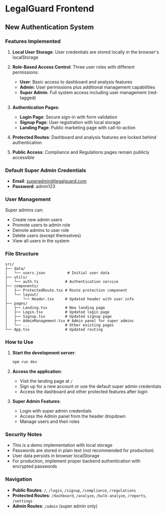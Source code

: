 # LegalGuard Frontend

## New Authentication System

### Features Implemented

1. **Local User Storage**: User credentials are stored locally in the browser's localStorage
2. **Role-Based Access Control**: Three user roles with different permissions:
   - **User**: Basic access to dashboard and analysis features
   - **Admin**: User permissions plus additional management capabilities
   - **Super Admin**: Full system access including user management (red-tagged)

3. **Authentication Pages**:
   - **Login Page**: Secure sign-in with form validation
   - **Signup Page**: User registration with local storage
   - **Landing Page**: Public marketing page with call-to-action

4. **Protected Routes**: Dashboard and analysis features are locked behind authentication
5. **Public Access**: Compliance and Regulations pages remain publicly accessible

### Default Super Admin Credentials

- **Email**: superadmin@legalguard.com
- **Password**: admin123

### User Management

Super admins can:
- Create new admin users
- Promote users to admin role
- Demote admins to user role
- Delete users (except themselves)
- View all users in the system

### File Structure

```
src/
├── data/
│   └── users.json          # Initial user data
├── utils/
│   └── auth.ts            # Authentication service
├── components/
│   ├── ProtectedRoute.tsx # Route protection component
│   └── layout/
│       └── Header.tsx     # Updated header with user info
├── pages/
│   ├── Landing.tsx        # New landing page
│   ├── Login.tsx          # Updated login page
│   ├── Signup.tsx         # Updated signup page
│   ├── AdminManagement.tsx # Admin panel for super admins
│   └── ...                # Other existing pages
└── App.tsx                # Updated routing
```

### How to Use

1. **Start the development server**:
   ```bash
   npm run dev
   ```

2. **Access the application**:
   - Visit the landing page at `/`
   - Sign up for a new account or use the default super admin credentials
   - Access the dashboard and other protected features after login

3. **Super Admin Features**:
   - Login with super admin credentials
   - Access the Admin panel from the header dropdown
   - Manage users and their roles

### Security Notes

- This is a demo implementation with local storage
- Passwords are stored in plain text (not recommended for production)
- User data persists in browser localStorage
- For production, implement proper backend authentication with encrypted passwords

### Navigation

- **Public Routes**: `/`, `/login`, `/signup`, `/compliance`, `/regulations`
- **Protected Routes**: `/dashboard`, `/analyze`, `/bulk-analyze`, `/reports`, `/settings`
- **Admin Routes**: `/admin` (super admin only)
